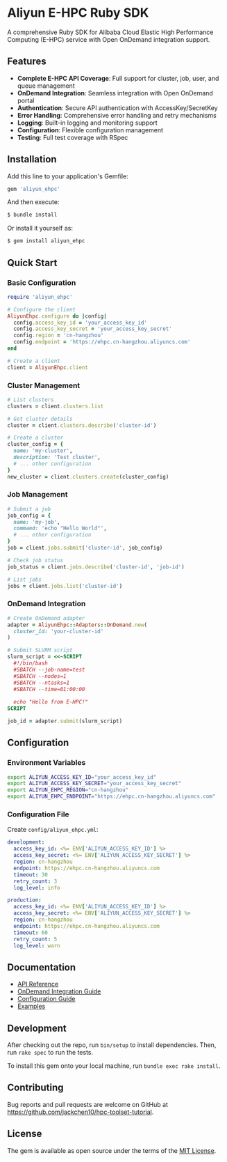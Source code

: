 # Aliyun E-HPC Ruby SDK

A comprehensive Ruby SDK for Alibaba Cloud Elastic High Performance Computing (E-HPC) service with Open OnDemand integration support.

## Features

- **Complete E-HPC API Coverage**: Full support for cluster, job, user, and queue management
- **OnDemand Integration**: Seamless integration with Open OnDemand portal
- **Authentication**: Secure API authentication with AccessKey/SecretKey
- **Error Handling**: Comprehensive error handling and retry mechanisms
- **Logging**: Built-in logging and monitoring support
- **Configuration**: Flexible configuration management
- **Testing**: Full test coverage with RSpec

## Installation

Add this line to your application's Gemfile:

```ruby
gem 'aliyun_ehpc'
```

And then execute:

```bash
$ bundle install
```

Or install it yourself as:

```bash
$ gem install aliyun_ehpc
```

## Quick Start

### Basic Configuration

```ruby
require 'aliyun_ehpc'

# Configure the client
AliyunEhpc.configure do |config|
  config.access_key_id = 'your_access_key_id'
  config.access_key_secret = 'your_access_key_secret'
  config.region = 'cn-hangzhou'
  config.endpoint = 'https://ehpc.cn-hangzhou.aliyuncs.com'
end

# Create a client
client = AliyunEhpc.client
```

### Cluster Management

```ruby
# List clusters
clusters = client.clusters.list

# Get cluster details
cluster = client.clusters.describe('cluster-id')

# Create a cluster
cluster_config = {
  name: 'my-cluster',
  description: 'Test cluster',
  # ... other configuration
}
new_cluster = client.clusters.create(cluster_config)
```

### Job Management

```ruby
# Submit a job
job_config = {
  name: 'my-job',
  command: 'echo "Hello World"',
  # ... other configuration
}
job = client.jobs.submit('cluster-id', job_config)

# Check job status
job_status = client.jobs.describe('cluster-id', 'job-id')

# List jobs
jobs = client.jobs.list('cluster-id')
```

### OnDemand Integration

```ruby
# Create OnDemand adapter
adapter = AliyunEhpc::Adapters::OnDemand.new(
  cluster_id: 'your-cluster-id'
)

# Submit SLURM script
slurm_script = <<~SCRIPT
  #!/bin/bash
  #SBATCH --job-name=test
  #SBATCH --nodes=1
  #SBATCH --ntasks=1
  #SBATCH --time=01:00:00
  
  echo "Hello from E-HPC!"
SCRIPT

job_id = adapter.submit(slurm_script)
```

## Configuration

### Environment Variables

```bash
export ALIYUN_ACCESS_KEY_ID="your_access_key_id"
export ALIYUN_ACCESS_KEY_SECRET="your_access_key_secret"
export ALIYUN_EHPC_REGION="cn-hangzhou"
export ALIYUN_EHPC_ENDPOINT="https://ehpc.cn-hangzhou.aliyuncs.com"
```

### Configuration File

Create `config/aliyun_ehpc.yml`:

```yaml
development:
  access_key_id: <%= ENV['ALIYUN_ACCESS_KEY_ID'] %>
  access_key_secret: <%= ENV['ALIYUN_ACCESS_KEY_SECRET'] %>
  region: cn-hangzhou
  endpoint: https://ehpc.cn-hangzhou.aliyuncs.com
  timeout: 30
  retry_count: 3
  log_level: info

production:
  access_key_id: <%= ENV['ALIYUN_ACCESS_KEY_ID'] %>
  access_key_secret: <%= ENV['ALIYUN_ACCESS_KEY_SECRET'] %>
  region: cn-hangzhou
  endpoint: https://ehpc.cn-hangzhou.aliyuncs.com
  timeout: 60
  retry_count: 5
  log_level: warn
```

## Documentation

- [API Reference](docs/api_reference.md)
- [OnDemand Integration Guide](docs/ondemand_integration.md)
- [Configuration Guide](docs/configuration.md)
- [Examples](examples/)

## Development

After checking out the repo, run `bin/setup` to install dependencies. Then, run `rake spec` to run the tests.

To install this gem onto your local machine, run `bundle exec rake install`.

## Contributing

Bug reports and pull requests are welcome on GitHub at https://github.com/jackchen10/hpc-toolset-tutorial.

## License

The gem is available as open source under the terms of the [MIT License](https://opensource.org/licenses/MIT).
